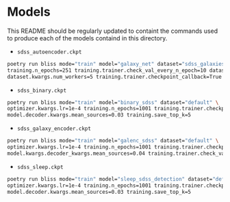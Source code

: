 # Models

This README should be regularly updated to containt the commands used to produce each of the models
containd in this directory.

* ``sdss_autoencoder.ckpt``

```bash
poetry run bliss mode="train" model="galaxy_net" dataset="sdss_galaxies" optimizer="adam" \
training.n_epochs=251 training.trainer.check_val_every_n_epoch=10 dataset.kwargs.noise_factor=0.01 \
dataset.kwargs.num_workers=5 training.trainer.checkpoint_callback=True
```

* ``sdss_binary.ckpt``

```bash
poetry run bliss mode="train" model="binary_sdss" dataset="default" \
optimizer.kwargs.lr=1e-4 training.n_epochs=1001 training.trainer.checkpoint_callback=True \
model.decoder.kwargs.mean_sources=0.03 training.save_top_k=5
```

* ``sdss_galaxy_encoder.ckpt``

```bash
poetry run bliss mode="train" model="galenc_sdss" dataset="default" \
optimizer.kwargs.lr=1e-4 training.n_epochs=1001 training.trainer.checkpoint_callback=True \
model.kwargs.decoder_kwargs.mean_sources=0.04 training.trainer.check_val_every_n_epoch=25
```

* ``sdss_sleep.ckpt``

```bash
poetry run bliss mode="train" model="sleep_sdss_detection" dataset="default" \
optimizer.kwargs.lr=1e-4 training.n_epochs=1001 training.trainer.checkpoint_callback=True \
model.decoder.kwargs.mean_sources=0.03 training.save_top_k=5
```
